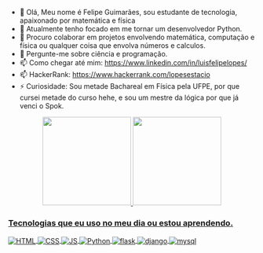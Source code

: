 - 👋 Olá, Meu nome é Felipe Guimarães, sou estudante de tecnologia, apaixonado por matemática e física
- 🌱 Atualmente tenho focado em me tornar um desenvolvedor Python.
- 👯 Procuro colaborar em projetos envolvendo matemática, computação e física ou qualquer coisa que envolva números e calculos.
- 💬 Pergunte-me sobre ciência e programação.
- 📫 Como chegar até mim: https://www.linkedin.com/in/luisfelipelopes/
- 📫 HackerRank: https://www.hackerrank.com/lopesestacio
- ⚡ Curiosidade: Sou metade Bachareal em Física pela UFPE, por que cursei metade do curso hehe, e sou um mestre da lógica por que já venci o Spok.

<div align="center">
  <a href="https://github.com/lopesestacio">
  <img height="180em" src="https://github-readme-stats.vercel.app/api?username=lopesestacio&show_icons=true&theme=dracula&include_all_commits=true&count_private=true"/>
  <img height="180em" src="https://github-readme-stats.vercel.app/api/top-langs/?username=lopesestacio&layout=compact&langs_count=7&theme=dracula"/>
</div>


### Tecnologias que eu uso no meu dia ou estou aprendendo.
<div style="display: inline_block">
  <img align="center" alt="HTML" src="https://img.shields.io/badge/HTML-239120?style=for-the-badge&logo=html5&logoColor=white" />
  <img align="center" alt="CSS" src="https://img.shields.io/badge/CSS-239120?&style=for-the-badge&logo=css3&logoColor=white" />
  <img align="center" alt="JS" src="https://img.shields.io/badge/JavaScript-F7DF1E?style=for-the-badge&logo=javascript&logoColor=black" />
  <img align="center" alt="Python" src="https://img.shields.io/badge/Python-14354C?style=for-the-badge&logo=python&logoColor=white" />
  <img align="center" alt="flask" src="https://img.shields.io/badge/Flask-000000?style=for-the-badge&logo=flask&logoColor=white" />
  <img align="center" alt="django" src="https://img.shields.io/badge/Django-092E20?style=for-the-badge&logo=django&logoColor=white" />
  <img align="center" alt="mysql" src="https://img.shields.io/badge/MySQL-00000F?style=for-the-badge&logo=mysql&logoColor=white" />
</div><br/>
  
